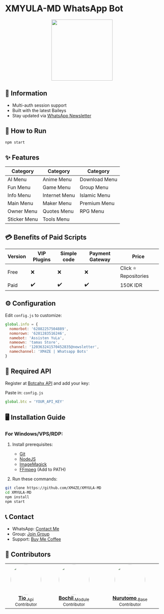 # XMYULA-MD WhatsApp Bot

<div align="center">
  <img src="https://github.com/XM4ZE/DATABASE/blob/master/wallpaper/eula-genshin.gif?raw=true" width="200" height="200"/>
</div>

## 📌 Information
- Multi-auth session support
- Built with the latest Baileys
- Stay updated via [WhatsApp Newsletter](https://whatsapp.com/channel/0029VaL28ZqFSAtCdSU5EX0M)

## 🚀 How to Run
```bash
npm start
```

## ✨ Features
| Category       | Category       | Category       |
|----------------|----------------|----------------|
| AI Menu        | Anime Menu     | Download Menu  |
| Fun Menu       | Game Menu      | Group Menu     |
| Info Menu      | Internet Menu  | Islamic Menu   |
| Main Menu      | Maker Menu     | Premium Menu   |
| Owner Menu     | Quotes Menu    | RPG Menu       |
| Sticker Menu   | Tools Menu     |                |

## 💳 Benefits of Paid Scripts
| Version       | VIP Plugins | Simple code | Payment Gateway | Price     |
|---------------|----------|---------|-----------------|-----------|
| Free          | ❌       | ❌      | ❌              | Click ⭐ Repositories      |
| Paid          | ✔️       | ✔️      | ✔️              | 150K IDR  |

## ⚙️ Configuration
Edit `config.js` to customize:
```javascript
global.info = {
  nomorbot: '62882257504889',
  nomorown: '6281283516246',
  namebot: 'Assisten YuLa',
  nameown: 'tamas Store',
  channel: '120363241570452835@newsletter',
  namechannel: 'XM4ZE | Whatsapp Bots'
}
```

## 🔑 Required API
Register at [Botcahx API](https://api.botcahx.eu.org) and add your key: 

Paste in: `config.js`
```javascript
global.btc = 'YOUR_API_KEY'
```

## 🖥️ Installation Guide
### For Windows/VPS/RDP:
1. Install prerequisites:
   - [Git](https://git-scm.com/downloads)
   - [NodeJS](https://nodejs.org/en/download)
   - [ImageMagick](https://imagemagick.org/script/download.php)
   - [FFmpeg](https://ffmpeg.org/download.html) (Add to PATH)

2. Run these commands:
```bash
git clone https://github.com/XM4ZE/XMYULA-MD
cd XMYULA-MD
npm install
npm start
```

## 📞 Contact
- WhatsApp: [Contact Me](https://wa.me/6281283516246)
- Group: [Join Group](https://chat.whatsapp.com/B8cELUFmR7mLdF7wxP8EsA)
- Support: [Buy Me Coffee](https://telegra.ph/file/f11ccd2ca8a5136aacfb3.jpg)

## 👥 Contributors
<div align="center">
  <table>
    <tr>
      <td align="center">
        <a href="https://github.com/BOTCAHX">
          <img src="https://github.com/BOTCAHX.png?size=100" width="100" style="border-radius:50%">
          <br>
          <strong>Tio</strong>
          <sub>Api Contributor</sub>
        </a>
      </td>
      <td align="center">
        <a href="https://github.com/BochilGaming">
          <img src="https://github.com/BochilGaming.png?size=100" width="100" style="border-radius:50%">
          <br>
          <strong>Bochil</strong>
          <sub>Module Contributor</sub>
        </a>
      </td>
      <td align="center">
        <a href="https://github.com/Nurutomo">
          <img src="https://github.com/Nurutomo.png?size=100" width="100" style="border-radius:50%">
          <br>
          <strong>Nurutomo</strong>
          <sub>Base Contributor</sub>
        </a>
      </td>
    </tr>
  </table>
</div>
